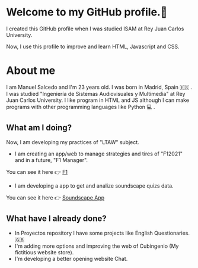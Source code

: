 # Welcome to my GitHub profile.👋

I created this GitHub profile when I was studied ISAM at Rey Juan Carlos University.

Now, I use this profile to improve and learn HTML, Javascript and CSS.

# About me

I am Manuel Salcedo and I'm 23 years old. I was born in Madrid, Spain :es: . I was studied "Ingeniería de Sistemas Audiovisuales y Multimedia" at Rey Juan Carlos University. I like program in HTML and JS although I can make programs with other programming languages like Python :computer: .

## What am I doing?

Now, I am developing my practices of "LTAW" subject.
  
  * I am creating an app/web to manage strategies and tires of "F12021" and in a future, "F1 Manager". 
 
You can see it here :point_right: [F1](https://github.com/SalcedoManuel/F1-Management) 

  * I am developing a app to get and analize soundscape quizs data.

You can see it here :point_right: [Soundscape App](https://github.com/SalcedoManuel/Paisajes-Sonoros)

## What have I already done?

  * In Proyectos repository I have some projects like English Questionaries. :gb:
  * I'm adding more options and improving the web of Cubingenio (My fictitious website store). 
  * I'm developing a better opening website Chat.
<!--
**SalcedoManuel/SalcedoManuel** is a ✨ _special_ ✨ repository because its `README.md` (this file) appears on your GitHub profile.

Here are some ideas to get you started:

- 🔭 I’m currently working on ...
- 🌱 I’m currently learning ...
- 👯 I’m looking to collaborate on ...
- 🤔 I’m looking for help with ...
- 💬 Ask me about ...
- 📫 How to reach me: ...
- 😄 Pronouns: ...
- ⚡ Fun fact: ...
-->

